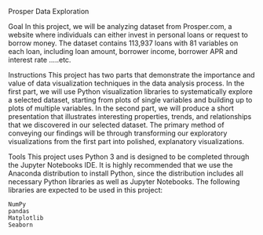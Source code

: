 Prosper Data Exploration

Goal
In this project, we will be analyzing dataset from Prosper.com, a website where individuals can either invest in personal
loans or request to borrow money. The dataset contains 113,937 loans with 81 variables on each loan, including loan amount,
borrower income, borrower APR and interest rate .....etc.

Instructions
This project has two parts that demonstrate the importance and value of data visualization techniques in the data analysis 
process. In the first part, we will use Python visualization libraries to systematically explore a selected dataset, 
starting from plots of single variables and building up to plots of multiple variables. In the second part, we will 
produce a short presentation that illustrates interesting properties, trends, and relationships that we discovered in our
selected dataset. The primary method of conveying our findings will be through transforming our exploratory visualizations
from the first part into polished, explanatory visualizations.

Tools
This project uses Python 3 and is designed to be completed through the Jupyter Notebooks IDE. It is highly recommended that
we use the Anaconda distribution to install Python, since the distribution includes all necessary Python libraries as well
as Jupyter Notebooks. The following libraries are expected to be used in this project:

    NumPy
    pandas
    Matplotlib
    Seaborn
